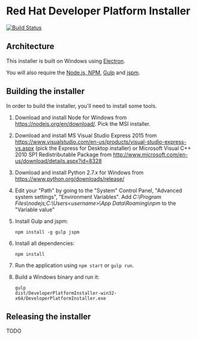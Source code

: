 Red Hat Developer Platform Installer
====================================

[![Build Status](https://travis-ci.org/redhat-developer-tooling/developer-platform-install.svg?branch=master)](https://travis-ci.org/redhat-developer-tooling/developer-platform-install)

Architecture
------------

This installer is built on Windows using [Electron](http://electron.atom.io/).

You will also require the [Node.js, NPM](https://nodejs.org/), [Gulp](http://gulpjs.com/) and [jspm](http://jspm.io/).

Building the installer
----------------------

In order to build the installer, you'll need to install some tools.

1. Download and install Node for Windows from <https://nodejs.org/en/download/>. Pick the MSI installer.
2. Download and install MS Visual Studio Express 2015 from <https://www.visualstudio.com/en-us/products/visual-studio-express-vs.aspx> (pick the Express for Desktop installer) or Microsoft Visual C++ 2010 SP1 Redistributable Package from <http://www.microsoft.com/en-us/download/details.aspx?id=8328>
3. Download and install Python 2.7.x for Windows from <https://www.python.org/downloads/release/>
4. Edit your "Path" by going to the "System" Control Panel, "Advanced system settings", "Environment Variables". Add _C:\Program Files\nodejs;C:\Users\<username>\App Data\Roaming\npm_ to the "Variable value"
5. Install Gulp and jspm:

    ```
    npm install -g gulp jspm
    ```

6. Install all dependencies:

    ```
    npm install
    ```

7. Run the application using `npm start` or `gulp run`.
8. Build a Windows binary and run it:

    ```
    gulp
    dist/DeveloperPlatformInstaller-win32-x64/DeveloperPlatformInstaller.exe
    ```

Releasing the installer
-----------------------

TODO
